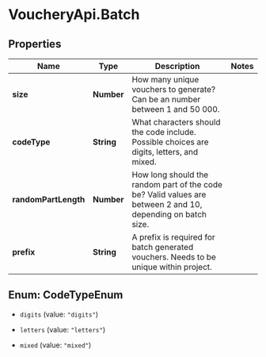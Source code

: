 # VoucheryApi.Batch

## Properties

Name | Type | Description | Notes
------------ | ------------- | ------------- | -------------
**size** | **Number** | How many unique vouchers to generate? Can be an number between 1 and 50 000. | 
**codeType** | **String** | What characters should the code include. Possible choices are digits, letters, and mixed. | 
**randomPartLength** | **Number** | How long should the random part of the code be? Valid values are between 2 and 10, depending on batch size. | 
**prefix** | **String** | A prefix is required for batch generated vouchers. Needs to be unique within project. | 



## Enum: CodeTypeEnum


* `digits` (value: `"digits"`)

* `letters` (value: `"letters"`)

* `mixed` (value: `"mixed"`)




